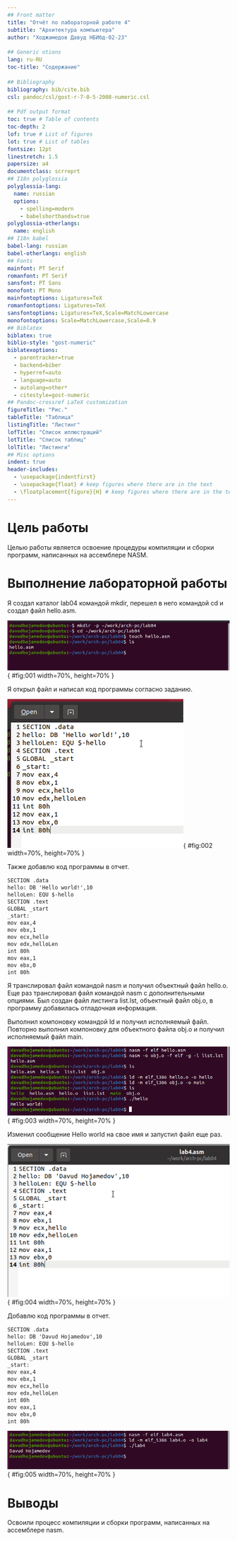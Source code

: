 ```yaml
---
## Front matter
title: "Отчёт по лабораторной работе 4"
subtitle: "Архитектура компьютера"
author: "Ходжамедов Давуд НБИбд-02-23"

## Generic otions
lang: ru-RU
toc-title: "Содержание"

## Bibliography
bibliography: bib/cite.bib
csl: pandoc/csl/gost-r-7-0-5-2008-numeric.csl

## Pdf output format
toc: true # Table of contents
toc-depth: 2
lof: true # List of figures
lot: true # List of tables
fontsize: 12pt
linestretch: 1.5
papersize: a4
documentclass: scrreprt
## I18n polyglossia
polyglossia-lang:
  name: russian
  options:
	- spelling=modern
	- babelshorthands=true
polyglossia-otherlangs:
  name: english
## I18n babel
babel-lang: russian
babel-otherlangs: english
## Fonts
mainfont: PT Serif
romanfont: PT Serif
sansfont: PT Sans
monofont: PT Mono
mainfontoptions: Ligatures=TeX
romanfontoptions: Ligatures=TeX
sansfontoptions: Ligatures=TeX,Scale=MatchLowercase
monofontoptions: Scale=MatchLowercase,Scale=0.9
## Biblatex
biblatex: true
biblio-style: "gost-numeric"
biblatexoptions:
  - parentracker=true
  - backend=biber
  - hyperref=auto
  - language=auto
  - autolang=other*
  - citestyle=gost-numeric
## Pandoc-crossref LaTeX customization
figureTitle: "Рис."
tableTitle: "Таблица"
listingTitle: "Листинг"
lofTitle: "Список иллюстраций"
lotTitle: "Список таблиц"
lolTitle: "Листинги"
## Misc options
indent: true
header-includes:
  - \usepackage{indentfirst}
  - \usepackage{float} # keep figures where there are in the text
  - \floatplacement{figure}{H} # keep figures where there are in the text
---
```


# Цель работы

Целью работы является освоение процедуры компиляции и сборки программ, написанных на ассемблере NASM.

# Выполнение лабораторной работы

Я создал каталог lab04 командой mkdir, перешел в него командой cd и создал файл hello.asm.

![Создание каталога и файла](image/01.png){ #fig:001 width=70%, height=70% }

Я открыл файл и написал код программы согласно заданию. 

![Программа в файле hello.asm](image/02.png){ #fig:002 width=70%, height=70% }

Также добавлю код программы в отчет.

```
SECTION .data
hello: DB 'Hello world!',10 
helloLen: EQU $-hello
SECTION .text
GLOBAL _start
_start:
mov eax,4
mov ebx,1
mov ecx,hello
mov edx,helloLen
int 80h
mov eax,1
mov ebx,0
int 80h
```
Я транслировал файл командой nasm и получил объектный файл hello.o. Еще раз транслировал файл командой nasm с дополнительными опциями.
Был создан файл листинга list.lst, объектный файл obj.o, в программу добавилась отладочная информация.

Выполнил компоновку командой ld и получил исполняемый файл. Повторно выполнил компоновку для объектного файла obj.o и получил исполняемый файл main.

![Трансляция, компоновка и запуск программы](image/03.png){ #fig:003 width=70%, height=70% }

Изменил сообщение Hello world на свое имя и запустил файл еще раз.

![Программа в файле lab4.asm](image/04.png){ #fig:004 width=70%, height=70% }

Добавлю код программы в отчет.

```
SECTION .data
hello: DB 'Davud Hojamedov',10 
helloLen: EQU $-hello
SECTION .text
GLOBAL _start
_start:
mov eax,4
mov ebx,1
mov ecx,hello
mov edx,helloLen
int 80h
mov eax,1
mov ebx,0
int 80h
```

![Сборка и проверка программы lab4.asm](image/05.png){ #fig:005 width=70%, height=70% }

# Выводы

Освоили процесс компиляции и сборки программ, написанных на ассемблере nasm.